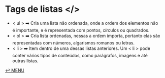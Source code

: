 # Tags de listas </>

- < ul > :arrow_right: Cria uma lista não ordenada, onde a ordem dos elementos não é importante, e é representada com pontos, círculos ou quadrados.
- < ol > :arrow_right: Cria lista ordenadas, nessas a ordem importa, portanto elas são representadas com números, algarismos romanos ou letras.
- < li > :arrow_right: Item dentro de uma dessas listas anteriores. Um < li > pode conter vários tipos de conteúdos, como parágrafos, imagens e até outras listas.

[:leftwards_arrow_with_hook: MENU](README.md)